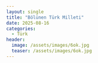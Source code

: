 ```yaml
---
layout: single
title: "Bölünen Türk Milleti"
date: 2025-08-16
categories:
  - Türk
header:
  image: /assets/images/6ok.jpg
  teaser: /assets/images/6ok.jpg
---
```


